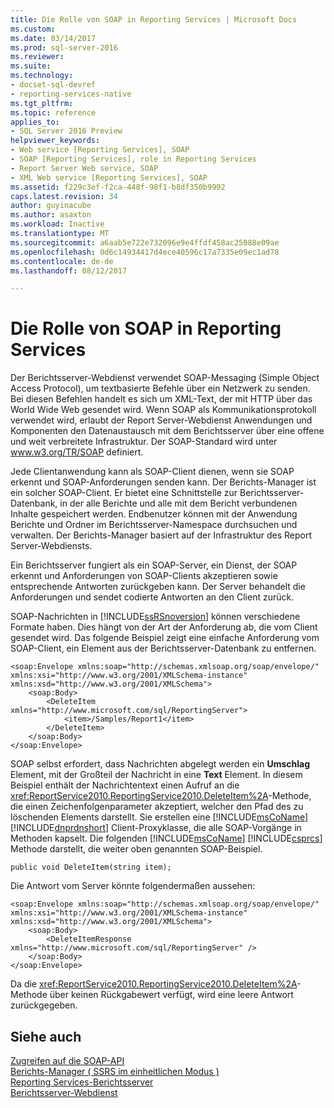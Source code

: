 ```yaml
---
title: Die Rolle von SOAP in Reporting Services | Microsoft Docs
ms.custom: 
ms.date: 03/14/2017
ms.prod: sql-server-2016
ms.reviewer: 
ms.suite: 
ms.technology:
- docset-sql-devref
- reporting-services-native
ms.tgt_pltfrm: 
ms.topic: reference
applies_to:
- SQL Server 2016 Preview
helpviewer_keywords:
- Web service [Reporting Services], SOAP
- SOAP [Reporting Services], role in Reporting Services
- Report Server Web service, SOAP
- XML Web service [Reporting Services], SOAP
ms.assetid: f229c3ef-f2ca-448f-98f1-b8df350b9992
caps.latest.revision: 34
author: guyinacube
ms.author: asaxton
ms.workload: Inactive
ms.translationtype: MT
ms.sourcegitcommit: a6aab5e722e732096e9e4ffdf458ac25088e09ae
ms.openlocfilehash: 0d6c14934417d4ece40596c17a7335e09ec1ad78
ms.contentlocale: de-de
ms.lasthandoff: 08/12/2017

---
```

# <a name="the-role-of-soap-in-reporting-services"></a>Die Rolle von SOAP in Reporting Services
  Der Berichtsserver-Webdienst verwendet SOAP-Messaging (Simple Object Access Protocol), um textbasierte Befehle über ein Netzwerk zu senden. Bei diesen Befehlen handelt es sich um XML-Text, der mit HTTP über das World Wide Web gesendet wird. Wenn SOAP als Kommunikationsprotokoll verwendet wird, erlaubt der Report Server-Webdienst Anwendungen und Komponenten den Datenaustausch mit dem Berichtsserver über eine offene und weit verbreitete Infrastruktur. Der SOAP-Standard wird unter www.w3.org/TR/SOAP definiert.  
  
 Jede Clientanwendung kann als SOAP-Client dienen, wenn sie SOAP erkennt und SOAP-Anforderungen senden kann. Der Berichts-Manager ist ein solcher SOAP-Client. Er bietet eine Schnittstelle zur Berichtsserver-Datenbank, in der alle Berichte und alle mit dem Bericht verbundenen Inhalte gespeichert werden. Endbenutzer können mit der Anwendung Berichte und Ordner im Berichtsserver-Namespace durchsuchen und verwalten. Der Berichts-Manager basiert auf der Infrastruktur des Report Server-Webdiensts.  
  
 Ein Berichtsserver fungiert als ein SOAP-Server, ein Dienst, der SOAP erkennt und Anforderungen von SOAP-Clients akzeptieren sowie entsprechende Antworten zurückgeben kann. Der Server behandelt die Anforderungen und sendet codierte Antworten an den Client zurück.  
  
 SOAP-Nachrichten in [!INCLUDE[ssRSnoversion](../../includes/ssrsnoversion-md.md)] können verschiedene Formate haben. Dies hängt von der Art der Anforderung ab, die vom Client gesendet wird. Das folgende Beispiel zeigt eine einfache Anforderung vom SOAP-Client, ein Element aus der Berichtsserver-Datenbank zu entfernen.  
  
```  
<soap:Envelope xmlns:soap="http://schemas.xmlsoap.org/soap/envelope/" xmlns:xsi="http://www.w3.org/2001/XMLSchema-instance" xmlns:xsd="http://www.w3.org/2001/XMLSchema">  
    <soap:Body>  
        <DeleteItem xmlns="http://www.microsoft.com/sql/ReportingServer">  
            <item>/Samples/Report1</item>  
        </DeleteItem>  
    </soap:Body>  
</soap:Envelope>  
```  
  
 SOAP selbst erfordert, dass Nachrichten abgelegt werden ein **Umschlag** Element, mit der Großteil der Nachricht in eine **Text** Element. In diesem Beispiel enthält der Nachrichtentext einen Aufruf an die <xref:ReportService2010.ReportingService2010.DeleteItem%2A>-Methode, die einen Zeichenfolgenparameter akzeptiert, welcher den Pfad des zu löschenden Elements darstellt. Sie erstellen eine [!INCLUDE[msCoName](../../includes/msconame-md.md)] [!INCLUDE[dnprdnshort](../../includes/dnprdnshort-md.md)] Client-Proxyklasse, die alle SOAP-Vorgänge in Methoden kapselt. Die folgenden [!INCLUDE[msCoName](../../includes/msconame-md.md)] [!INCLUDE[csprcs](../../includes/csprcs-md.md)] Methode darstellt, die weiter oben genannten SOAP-Beispiel.  
  
```  
public void DeleteItem(string item);  
```  
  
 Die Antwort vom Server könnte folgendermaßen aussehen:  
  
```  
<soap:Envelope xmlns:soap="http://schemas.xmlsoap.org/soap/envelope/" xmlns:xsi="http://www.w3.org/2001/XMLSchema-instance" xmlns:xsd="http://www.w3.org/2001/XMLSchema">  
    <soap:Body>  
        <DeleteItemResponse xmlns="http://www.microsoft.com/sql/ReportingServer" />  
    </soap:Body>  
</soap:Envelope>  
```  
  
 Da die <xref:ReportService2010.ReportingService2010.DeleteItem%2A>-Methode über keinen Rückgabewert verfügt, wird eine leere Antwort zurückgegeben.  
  
## <a name="see-also"></a>Siehe auch  
 [Zugreifen auf die SOAP-API](../../reporting-services/report-server-web-service/accessing-the-soap-api.md)   
 [Berichts-Manager &#40; SSRS im einheitlichen Modus &#41;](http://msdn.microsoft.com/library/80949f9d-58f5-48e3-9342-9e9bf4e57896)   
 [Reporting Services-Berichtsserver](../../reporting-services/report-server-sharepoint/reporting-services-report-server.md)   
 [Berichtsserver-Webdienst](../../reporting-services/report-server-web-service/report-server-web-service.md)  
  
  

